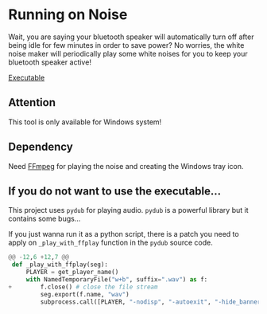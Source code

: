 # Running on Noise
Wait, you are saying your bluetooth speaker will automatically turn off after being idle for few minutes in order to save power? No worries, the white noise maker will periodically play some white noises for you to keep your bluetooth speaker active!

[Executable](https://github.com/xnsi/running-on-noise/releases/tag/v1.0)

## Attention
This tool is only available for Windows system!

## Dependency
Need [FFmpeg](https://ffmpeg.org/) for playing the noise and creating the Windows tray icon.

## If you do not want to use the executable...
This project uses `pydub` for playing audio. `pydub` is a powerful library but it contains some bugs...

If you just wanna run it as a python script, there is a patch you need to apply on `_play_with_ffplay` function in the `pydub` source code.

```python
@@ -12,6 +12,7 @@
 def _play_with_ffplay(seg):
     PLAYER = get_player_name()
     with NamedTemporaryFile("w+b", suffix=".wav") as f:
+        f.close() # close the file stream
         seg.export(f.name, "wav")
         subprocess.call([PLAYER, "-nodisp", "-autoexit", "-hide_banner", f.name])
```
